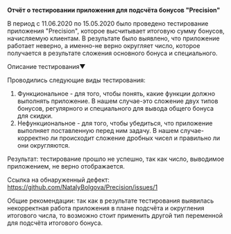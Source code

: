 **Отчёт о тестировании приложения для подсчёта бонусов "Precision"**

В период с 11.06.2020 по 15.05.2020 было проведено тестирование приложения "Precision", которое высчитывает итоговую сумму бонусов, начисляемую клиентам. В результате было выявлено, что приложение работает неверно, а именно-не верно округляет число, которое получается в результате сложения основного бонуса и специального.

Описание тестирования▼

Проводились следующие виды тестирования:

1. Функциональное - для того, чтобы понять, какие функции должно выполнять приложение. В нашем случае-это сложение двух типов бонусов, регулярного и специального для вывода общего бонуса для скидки.
2. Нефункциональное - для того, чтобы убедиться, что приложение выполняет поставленную перед ним задачу. В нашем случае-корректно ли происходит сложение дробных чисел и правильно ли они округляются.

Результат: тестирование прошло не успешно, так как число, выводимое приложением, не верно отображается. 

 Ссылка на обнаруженный дефект: https://github.com/NatalyBolgova/Precision/issues/1
 
 Общие рекомендации: так как в результате тестирования выявилась некорректная работа приложения в плане подсчёта и округления итогового числа, то возможно стоит применить другой тип переменной для подсчёта итогового бонуса.



